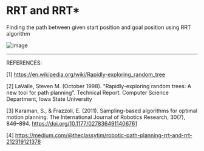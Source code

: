 # RRT and RRT*

Finding the path between given start position and goal position using RRT algorithm

![image](https://user-images.githubusercontent.com/50490953/58738978-0ca6aa80-83d6-11e9-9caf-0bce60fcdda8.png)

------------------------------------------------------------------------------------------------------------------------

REFERENCES:

[1] https://en.wikipedia.org/wiki/Rapidly-exploring_random_tree

[2]  LaValle, Steven M. (October 1998). "Rapidly-exploring random trees: A new tool for path planning". Technical Report. Computer Science Department, Iowa State University

[3]   Karaman, S., & Frazzoli, E. (2011). Sampling-based algorithms for optimal motion planning. The International Journal of Robotics Research, 30(7), 846–894. https://doi.org/10.1177/0278364911406761

[4] https://medium.com/@theclassytim/robotic-path-planning-rrt-and-rrt-212319121378
